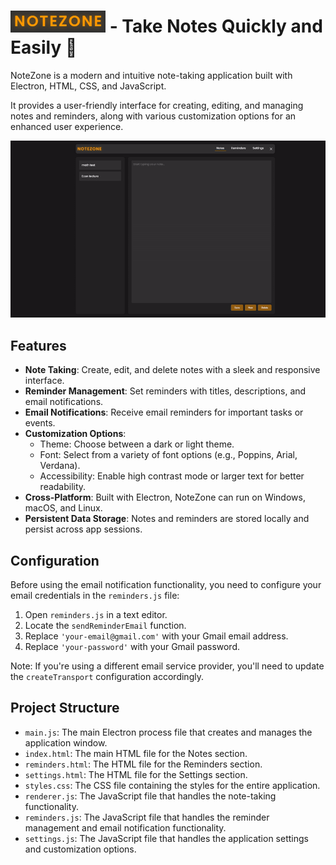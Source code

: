 ![](https://github.com/Sieep-Coding/notetaking-app-electron/blob/main/assets/imgs/notezone.png) - Take Notes Quickly and Easily 📑
========

NoteZone is a modern and intuitive note-taking application built with Electron, HTML, CSS, and JavaScript. 

It provides a user-friendly interface for creating, editing, and managing notes and reminders, along with various customization options for an enhanced user experience.

![](https://github.com/Sieep-Coding/notetaking-app-electron/blob/main/assets/imgs/notezone-v01.gif)

Features
--------

-   **Note Taking**: Create, edit, and delete notes with a sleek and responsive interface.
-   **Reminder Management**: Set reminders with titles, descriptions, and email notifications.
-   **Email Notifications**: Receive email reminders for important tasks or events.
-   **Customization Options**:
    -   Theme: Choose between a dark or light theme.
    -   Font: Select from a variety of font options (e.g., Poppins, Arial, Verdana).
    -   Accessibility: Enable high contrast mode or larger text for better readability.
-   **Cross-Platform**: Built with Electron, NoteZone can run on Windows, macOS, and Linux.
-   **Persistent Data Storage**: Notes and reminders are stored locally and persist across app sessions.

Configuration
-------------

Before using the email notification functionality, you need to configure your email credentials in the `reminders.js` file:

1.  Open `reminders.js` in a text editor.
2.  Locate the `sendReminderEmail` function.
3.  Replace `'your-email@gmail.com'` with your Gmail email address.
4.  Replace `'your-password'` with your Gmail password.

Note: If you're using a different email service provider, you'll need to update the `createTransport` configuration accordingly.

Project Structure
-----------------

-   `main.js`: The main Electron process file that creates and manages the application window.
-   `index.html`: The main HTML file for the Notes section.
-   `reminders.html`: The HTML file for the Reminders section.
-   `settings.html`: The HTML file for the Settings section.
-   `styles.css`: The CSS file containing the styles for the entire application.
-   `renderer.js`: The JavaScript file that handles the note-taking functionality.
-   `reminders.js`: The JavaScript file that handles the reminder management and email notification functionality.
-   `settings.js`: The JavaScript file that handles the application settings and customization options.
